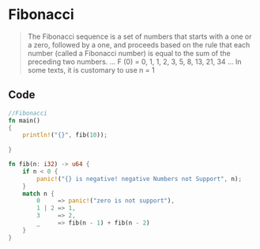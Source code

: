 # Fibonacci

> The Fibonacci sequence is a set of numbers that starts with a one or a zero, followed by a one, and proceeds based on the rule that each number (called a Fibonacci number) is equal to the sum of the preceding two numbers. ... F (0) = 0, 1, 1, 2, 3, 5, 8, 13, 21, 34 ... In some texts, it is customary to use n = 1

## Code

```rust
//Fibonacci
fn main()
{
    println!("{}", fib(10));
    
}

fn fib(n: i32) -> u64 {
	if n < 0 {
		panic!("{} is negative! negative Numbers not Support", n);
	}
	match n {
		0     => panic!("zero is not support"),
		1 | 2 => 1,
		3     => 2,
		_     => fib(n - 1) + fib(n - 2)
	}
}

```
